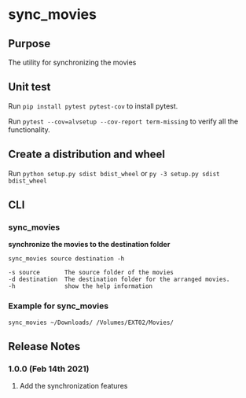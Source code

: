 # sync_movies

## Purpose

The utility for synchronizing the movies

## Unit test

Run `pip install pytest pytest-cov` to install pytest.

Run `pytest --cov=alvsetup --cov-report term-missing` to verify all the functionality.

## Create a distribution and wheel

Run `python setup.py sdist bdist_wheel` or `py -3 setup.py sdist bdist_wheel`

## CLI

### sync_movies

**synchronize the movies to the destination folder**

`sync_movies source destination -h`

```
-s source       The source folder of the movies
-d destination  The destination folder for the arranged movies.
-h              show the help information
```

### Example for sync_movies

```
sync_movies ~/Downloads/ /Volumes/EXT02/Movies/
```

## Release Notes

### 1.0.0 (Feb 14th 2021)

1. Add the synchronization features